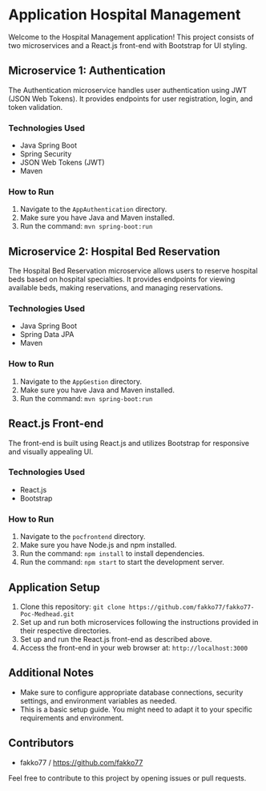 # Application Hospital Management

Welcome to the Hospital Management application! This project consists of two microservices and a React.js front-end with Bootstrap for UI styling.

## Microservice 1: Authentication

The Authentication microservice handles user authentication using JWT (JSON Web Tokens). It provides endpoints for user registration, login, and token validation.

### Technologies Used

- Java Spring Boot
- Spring Security
- JSON Web Tokens (JWT)
- Maven

### How to Run

1. Navigate to the `AppAuthentication` directory.
2. Make sure you have Java and Maven installed.
3. Run the command: `mvn spring-boot:run`

## Microservice 2: Hospital Bed Reservation

The Hospital Bed Reservation microservice allows users to reserve hospital beds based on hospital specialties. It provides endpoints for viewing available beds, making reservations, and managing reservations.

### Technologies Used

- Java Spring Boot
- Spring Data JPA
- Maven

### How to Run

1. Navigate to the `AppGestion` directory.
2. Make sure you have Java and Maven installed.
3. Run the command: `mvn spring-boot:run`

## React.js Front-end

The front-end is built using React.js and utilizes Bootstrap for responsive and visually appealing UI.

### Technologies Used

- React.js
- Bootstrap

### How to Run

1. Navigate to the `pocfrontend` directory.
2. Make sure you have Node.js and npm installed.
3. Run the command: `npm install` to install dependencies.
4. Run the command: `npm start` to start the development server.

## Application Setup

1. Clone this repository: `git clone https://github.com/fakko77/fakko77-Poc-Medhead.git`
2. Set up and run both microservices following the instructions provided in their respective directories.
3. Set up and run the React.js front-end as described above.
4. Access the front-end in your web browser at: `http://localhost:3000`

## Additional Notes

- Make sure to configure appropriate database connections, security settings, and environment variables as needed.
- This is a basic setup guide. You might need to adapt it to your specific requirements and environment.

## Contributors

- fakko77 / https://github.com/fakko77

Feel free to contribute to this project by opening issues or pull requests.

